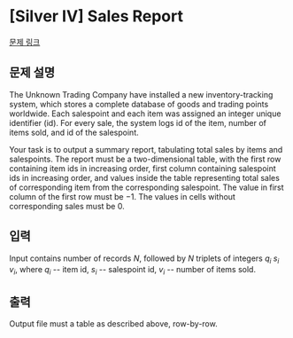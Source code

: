 # [Silver IV] Sales Report

[문제 링크](https://www.acmicpc.net/problem/7847) 

## 문제 설명

<p>The Unknown Trading Company have installed a new inventory-tracking system, which stores a complete database of goods and trading points worldwide. Each salespoint and each item was assigned an integer unique identifier (id). For every sale, the system logs id of the item, number of items sold, and id of the salespoint.</p>

<p>Your task is to output a summary report, tabulating total sales by items and salespoints. The report must be a two-dimensional table, with the first row containing item ids in increasing order, first column containing salespoint ids in increasing order, and values inside the table representing total sales of corresponding item from the corresponding salespoint. The value in first column of the first row must be &minus;1. The values in cells without corresponding sales must be 0.</p>

## 입력 

 <p>Input contains number of records <i>N</i>, followed by <i>N</i> triplets of integers <i>q<sub>i</sub></i> <i>s<sub>i</sub></i> <i>v<sub>i</sub></i>, where <i>q<sub>i</sub></i> -- item id, <i>s<sub>i</sub></i> -- salespoint id, <i>v<sub>i</sub></i> -- number of items sold.</p>

## 출력 

 <p>Output file must a table as described above, row-by-row.</p>

